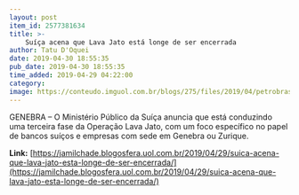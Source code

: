 ```yaml
---
layout: post
item_id: 2577381634
title: >-
    Suíça acena que Lava Jato está longe de ser encerrada
author: Tatu D'Oquei
date: 2019-04-30 18:55:35
pub_date: 2019-04-30 18:55:35
time_added: 2019-04-29 04:22:00
category: 
image: https://conteudo.imguol.com.br/blogs/275/files/2019/04/petrobras-fachada-predio-sede-1547476468493_v2_1920x1280-615x300.jpg
---
```


GENEBRA – O Ministério Público da Suíça anuncia que está conduzindo uma terceira fase da Operação Lava Jato, com um foco específico no papel de bancos suíços e empresas com sede em Genebra ou Zurique.

**Link:** [https://jamilchade.blogosfera.uol.com.br/2019/04/29/suica-acena-que-lava-jato-esta-longe-de-ser-encerrada/](https://jamilchade.blogosfera.uol.com.br/2019/04/29/suica-acena-que-lava-jato-esta-longe-de-ser-encerrada/)

